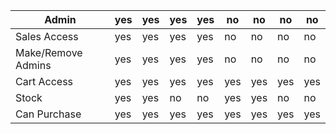 | Admin              | yes | yes | yes | yes | no  | no  | no  | no  |
|--------------------|-----|-----|-----|-----|-----|-----|-----|-----|
| Sales Access       | yes | yes | yes | yes | no  | no  | no  | no  |
| Make/Remove Admins | yes | yes | yes | yes | no  | no  | no  | no  |
| Cart Access        | yes | yes | yes | yes | yes | yes | yes | yes |
| Stock              | yes | yes | no  | no  | yes | yes | no  | no  |
| Can Purchase       | yes | yes | yes | yes | yes | yes | yes | yes |


